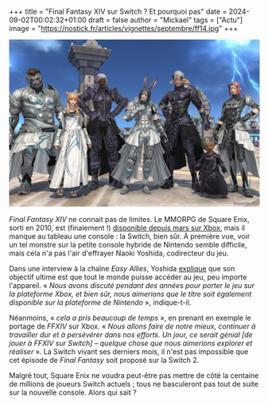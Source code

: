 +++
title = "Final Fantasy XIV sur Switch ? Et pourquoi pas"
date = 2024-09-02T00:02:32+01:00
draft = false
author = "Mickael"
tags = ["Actu"]
image = "https://nostick.fr/articles/vignettes/septembre/ff14.jpg"
+++

![Final Fantasy XIV](ff14.jpg "Tout le monde est prêt pour la Switch par ici.")

*Final Fantasy XIV* ne connait pas de limites. Le MMORPG de Square Enix, sorti en 2010, est (finalement !) [disponible depuis mars sur Xbox](https://nostick.fr/articles/2024/aout/3108-backlog/#la-bonne-nouvelle-de-la-semaine--square-enix-veut-plus-de-final-fantasy-sur-xbox), mais il manque au tableau une console : la Switch, bien sûr. À première vue, voir un tel monstre sur la petite console hybride de Nintendo semble difficile, mais cela n'a pas l'air d'effrayer Naoki Yoshida, codirecteur du jeu.

Dans une interview à la chaîne *Easy Allies*, Yoshida [explique](https://www.youtube.com/watch?v=cUqkL0aGL4M) que son objectif ultime est que tout le monde puisse accéder au jeu, peu importe l'appareil. « *Nous avons discuté pendant des années pour porter le jeu sur la plateforme Xbox, et bien sûr, nous aimerions que le titre soit également disponible sur la plateforme de Nintendo* », indique-t-il.

Néanmoins, « *cela a pris beaucoup de temps* », en prenant en exemple le portage de *FFXIV* sur Xbox. « *Nous allons faire de notre mieux, continuer à travailler dur et à persévérer dans nos efforts. Un jour, ce serait génial [de jouer à FFXIV sur Switch] – quelque chose que nous aimerions explorer et réaliser* ». La Switch vivant ses derniers mois, il n'est pas impossible que cet épisode de *Final Fantasy* soit proposé sur la Switch 2.

Malgré tout, Square Enix ne voudra peut-être pas mettre de côté la centaine de millions de joueurs Switch actuels ; tous ne basculeront pas tout de suite sur la nouvelle console. Alors qui sait ?